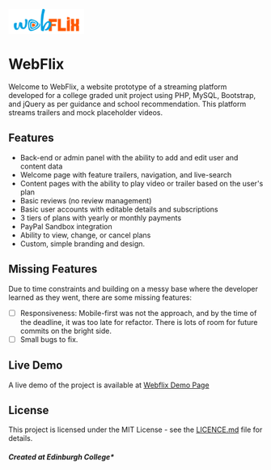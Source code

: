 ![WebFlix Logo](/resources/wf_paypal.png)


# WebFlix


Welcome to WebFlix, a website prototype of a streaming platform developed for a college graded unit project using PHP, MySQL, Bootstrap, and jQuery as per guidance and school recommendation. This platform streams trailers and mock placeholder videos.

## Features

- Back-end or admin panel with the ability to add and edit user and content data
- Welcome page with feature trailers, navigation, and live-search
- Content pages with the ability to play video or trailer based on the user's plan
- Basic reviews (no review management)
- Basic user accounts with editable details and subscriptions
- 3 tiers of plans with yearly or monthly payments
- PayPal Sandbox integration
- Ability to view, change, or cancel plans
- Custom, simple branding and design.

## Missing Features

Due to time constraints and building on a messy base where the developer learned as they went, there are some missing features:

- [ ] Responsiveness: Mobile-first was not the approach, and by the time of the deadline, it was too late for refactor. There is lots of room for future commits on the bright side.
- [ ] Small bugs to fix.

## Live Demo

A live demo of the project is available at [Webflix Demo Page](https://webflix-demo.site)

## License

This project is licensed under the MIT License - see the [LICENCE.md](/LICENCE.md) file for details.

##### Created at Edinburgh College*
